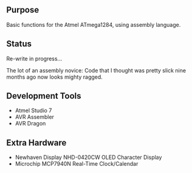 ## Purpose
Basic functions for the Atmel ATmega1284, using assembly language.
## Status
Re-write in progress...

The lot of an assembly novice: Code that I thought was pretty slick nine months
ago now looks mighty ragged.
## Development Tools
- Atmel Studio 7
- AVR Assembler
- AVR Dragon
## Extra Hardware
- Newhaven Display NHD-0420CW OLED Character Display
- Microchip MCP7940N Real-Time Clock/Calendar
